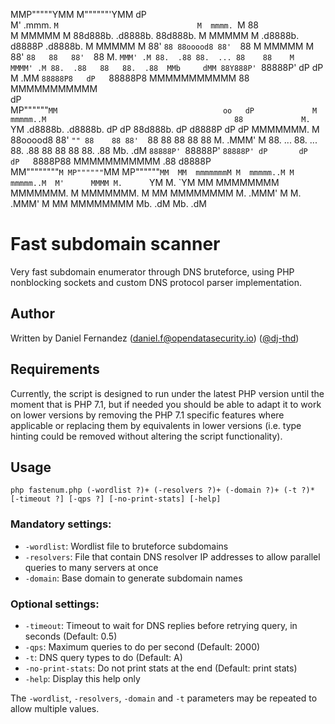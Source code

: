 MMP"""""YMM                               M""""""'YMM            dP            
M' .mmm. `M                               M  mmmm. `M            88            
M  MMMMM  M 88d888b. .d8888b. 88d888b.    M  MMMMM  M .d8888b. d8888P .d8888b. 
M  MMMMM  M 88'  `88 88ooood8 88'  `88    M  MMMMM  M 88'  `88   88   88'  `88 
M. `MMM' .M 88.  .88 88.  ... 88    88    M  MMMM' .M 88.  .88   88   88.  .88 
MMb     dMM 88Y888P' `88888P' dP    dP    M       .MM `88888P8   dP   `88888P8 
MMMMMMMMMMM 88                            MMMMMMMMMMM                          
            dP                                                                 
      MP""""""`MM                                     oo   dP            
      M  mmmmm..M                                          88            
      M.      `YM .d8888b. .d8888b. dP    dP 88d888b. dP d8888P dP    dP 
      MMMMMMM.  M 88ooood8 88'  `"" 88    88 88'  `88 88   88   88    88 
      M. .MMM'  M 88.  ... 88.  ... 88.  .88 88       88   88   88.  .88 
      Mb.     .dM `88888P' `88888P' `88888P' dP       dP   dP   `8888P88 
      MMMMMMMMMMM                                                    .88 
                                                                 d8888P  
                     MM""""""""`M MP""""""`MM MP""""""`MM 
                     MM  mmmmmmmM M  mmmmm..M M  mmmmm..M 
                     M'      MMMM M.      `YM M.      `YM 
                     MM  MMMMMMMM MMMMMMM.  M MMMMMMM.  M 
                     MM  MMMMMMMM M. .MMM'  M M. .MMM'  M 
                     MM  MMMMMMMM Mb.     .dM Mb.     .dM 

# Fast subdomain scanner

Very fast subdomain enumerator through DNS bruteforce, using PHP nonblocking sockets and custom DNS protocol parser implementation.

## Author

Written by Daniel Fernandez (daniel.f@opendatasecurity.io) ([@dj-thd](https://github.com/dj-thd))

## Requirements

Currently, the script is designed to run under the latest PHP version until the moment that is PHP 7.1, but if needed you should be able to adapt it to work on lower versions by removing the PHP 7.1 specific features where applicable or replacing them by equivalents in lower versions (i.e. type hinting could be removed without altering the script functionality).

## Usage

```
php fastenum.php (-wordlist ?)+ (-resolvers ?)+ (-domain ?)+ (-t ?)* [-timeout ?] [-qps ?] [-no-print-stats] [-help]
```

### Mandatory settings:
 * `-wordlist`: Wordlist file to bruteforce subdomains
 * `-resolvers`: File that contain DNS resolver IP addresses to allow parallel queries to many servers at once
 * `-domain`: Base domain to generate subdomain names

### Optional settings:
 * `-timeout`: Timeout to wait for DNS replies before retrying query, in seconds (Default: 0.5)
 * `-qps`: Maximum queries to do per second (Default: 2000)
 * `-t`: DNS query types to do (Default: A)
 * `-no-print-stats`: Do not print stats at the end (Default: print stats)
 * `-help`: Display this help only

The `-wordlist`, `-resolvers`, `-domain` and `-t` parameters may be repeated to allow multiple values.
